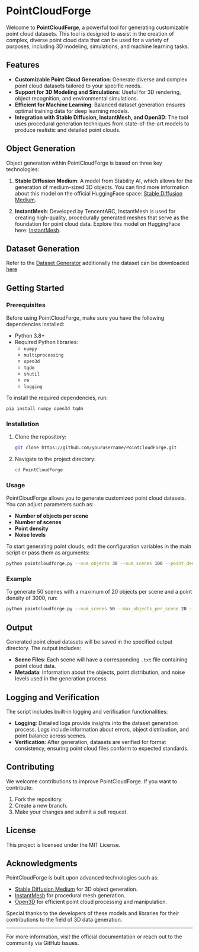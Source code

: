
# PointCloudForge

Welcome to **PointCloudForge**, a powerful tool for generating customizable point cloud datasets. This tool is designed to assist in the creation of complex, diverse point cloud data that can be used for a variety of purposes, including 3D modeling, simulations, and machine learning tasks.

## Features

- **Customizable Point Cloud Generation**: Generate diverse and complex point cloud datasets tailored to your specific needs.
- **Support for 3D Modeling and Simulations**: Useful for 3D rendering, object recognition, and environmental simulations.
- **Efficient for Machine Learning**: Balanced dataset generation ensures optimal training data for deep learning models.
- **Integration with Stable Diffusion, InstantMesh, and Open3D**: The tool uses procedural generation techniques from state-of-the-art models to produce realistic and detailed point clouds.

## Object Generation

Object generation within PointCloudForge is based on three key technologies:

1. **Stable Diffusion Medium**: A model from Stability AI, which allows for the generation of medium-sized 3D objects. You can find more information about this model on the official HuggingFace space: [Stable Diffusion Medium](https://huggingface.co/spaces/stabilityai/stable-diffusion-3-medium).
   
2. **InstantMesh**: Developed by TencentARC, InstantMesh is used for creating high-quality, procedurally generated meshes that serve as the foundation for point cloud data. Explore this model on HuggingFace here: [InstantMesh](https://huggingface.co/spaces/TencentARC/InstantMesh).

## Dataset Generation
Refer to the [Dataset Generator](https://github.com/danielflopez1/PointCloudForge/tree/main/DatasetGeneration) additionally the dataset can be downloaded [here](https://drive.google.com/drive/folders/1Mm_oXaCFNzYMCjW9fn5Y-9vCxJXCqb3N?usp=drive_link)

## Getting Started

### Prerequisites

Before using PointCloudForge, make sure you have the following dependencies installed:

- Python 3.8+
- Required Python libraries: 
  - `numpy`
  - `multiprocessing`
  - `open3d`
  - `tqdm`
  - `shutil`
  - `re`
  - `logging`

To install the required dependencies, run:

```bash
pip install numpy open3d tqdm
```

### Installation

1. Clone the repository:

   ```bash
   git clone https://github.com/yourusername/PointCloudForge.git
   ```

2. Navigate to the project directory:

   ```bash
   cd PointCloudForge
   ```

### Usage

PointCloudForge allows you to generate customized point cloud datasets. You can adjust parameters such as:

- **Number of objects per scene**
- **Number of scenes**
- **Point density**
- **Noise levels**

To start generating point clouds, edit the configuration variables in the main script or pass them as arguments:

```bash
python pointcloudforge.py --num_objects 30 --num_scenes 100 --point_density 5000
```

### Example

To generate 50 scenes with a maximum of 20 objects per scene and a point density of 3000, run:

```bash
python pointcloudforge.py --num_scenes 50 --max_objects_per_scene 20 --point_density 3000
```

## Output

Generated point cloud datasets will be saved in the specified output directory. The output includes:

- **Scene Files**: Each scene will have a corresponding `.txt` file containing point cloud data.
- **Metadata**: Information about the objects, point distribution, and noise levels used in the generation process.

## Logging and Verification

The script includes built-in logging and verification functionalities:

- **Logging**: Detailed logs provide insights into the dataset generation process. Logs include information about errors, object distribution, and point balance across scenes.
- **Verification**: After generation, datasets are verified for format consistency, ensuring point cloud files conform to expected standards.

## Contributing

We welcome contributions to improve PointCloudForge. If you want to contribute:

1. Fork the repository.
2. Create a new branch.
3. Make your changes and submit a pull request.

## License

This project is licensed under the MIT License.

## Acknowledgments

PointCloudForge is built upon advanced technologies such as:

- [Stable Diffusion Medium](https://huggingface.co/spaces/stabilityai/stable-diffusion-3-medium) for 3D object generation.
- [InstantMesh](https://huggingface.co/spaces/TencentARC/InstantMesh) for procedural mesh generation.
- [Open3D](http://www.open3d.org/) for efficient point cloud processing and manipulation.

Special thanks to the developers of these models and libraries for their contributions to the field of 3D data generation.

---

For more information, visit the official documentation or reach out to the community via GitHub Issues.
